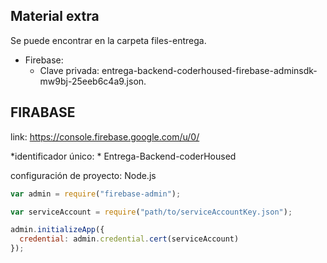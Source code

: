 

## Material extra
Se puede encontrar en la carpeta files-entrega.

+ Firebase:
    - Clave privada: entrega-backend-coderhoused-firebase-adminsdk-mw9bj-25eeb6c4a9.json.






## FIRABASE
link: https://console.firebase.google.com/u/0/

*identificador único: * Entrega-Backend-coderHoused


configuración de proyecto:
Node.js
```javascript
var admin = require("firebase-admin");

var serviceAccount = require("path/to/serviceAccountKey.json");

admin.initializeApp({
  credential: admin.credential.cert(serviceAccount)
});
```
